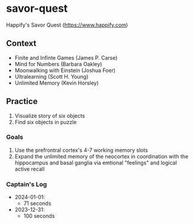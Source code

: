 # savor-quest
Happify's Savor Quest (https://www.happify.com)

## Context

* Finite and Infinte Games (James P. Carse)
* Mind for Numbers (Barbara Oakley)
* Moonwalking with Einstein (Joshua Foer)
* Ultralearning (Scott H. Young)
* Unlimited Memory (Kevin Horsley)

## Practice

1. Visualize story of six objects
2. Find six objects in puzzle

### Goals

1. Use the prefrontral cortex's 4-7 working memory slots
2. Expand the unlimited memory of the neocortex in coordination with the hippocampus and basal ganglia via emtional "feelings" and logical active recall

### Captain's Log

* 2024-01-01:
  * 71 seconds
* 2023-12-31:
  * 100 seconds
